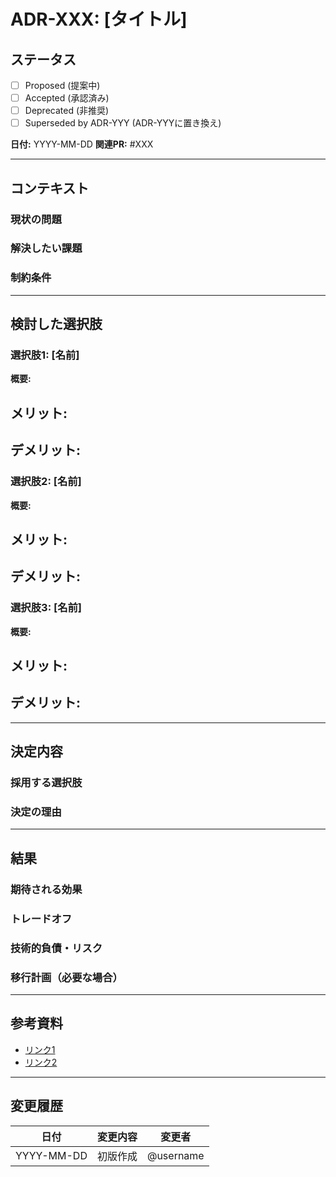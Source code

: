 # ADR-XXX: [タイトル]

## ステータス

<!-- 以下のいずれかを選択 -->
- [ ] Proposed (提案中)
- [ ] Accepted (承認済み)
- [ ] Deprecated (非推奨)
- [ ] Superseded by ADR-YYY (ADR-YYYに置き換え)

**日付:** YYYY-MM-DD
**関連PR:** #XXX

---

## コンテキスト

<!-- なぜこの決定が必要なのか、背景を説明 -->

### 現状の問題

### 解決したい課題

### 制約条件

---

## 検討した選択肢

### 選択肢1: [名前]

**概要:**

**メリット:**
-

**デメリット:**
-

### 選択肢2: [名前]

**概要:**

**メリット:**
-

**デメリット:**
-

### 選択肢3: [名前]

**概要:**

**メリット:**
-

**デメリット:**
-

---

## 決定内容

<!-- 何を決定したか -->

### 採用する選択肢

### 決定の理由

---

## 結果

### 期待される効果

### トレードオフ

### 技術的負債・リスク

### 移行計画（必要な場合）

---

## 参考資料

- [リンク1](URL)
- [リンク2](URL)

---

## 変更履歴

| 日付 | 変更内容 | 変更者 |
|------|---------|-------|
| YYYY-MM-DD | 初版作成 | @username |
